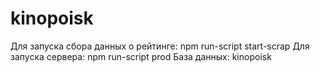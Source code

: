 # kinopoisk

Для запуска сбора данных о рейтинге: npm run-script start-scrap
Для запуска сервера: npm run-script prod
База данных: kinopoisk